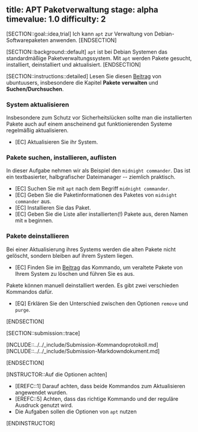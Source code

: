 title: APT Paketverwaltung
stage: alpha
timevalue: 1.0
difficulty: 2
---

[SECTION::goal::idea,trial]
Ich kann `apt` zur Verwaltung von Debian-Softwarepaketen anwenden.
[ENDSECTION]

[SECTION::background::default]
`apt` ist bei Debian Systemen das standardmäßige Paketverwaltungssystem. Mit `apt` werden Pakete 
gesucht, installiert, deinstalliert und aktualisiert.
[ENDSECTION]

[SECTION::instructions::detailed]
Lesen Sie diesen [Beitrag](https://wiki.ubuntuusers.de/apt/apt/) von ubuntuusers, 
insbesondere die Kapitel **Pakete verwalten** und **Suchen/Durchsuchen**.


### System aktualisieren

Insbesondere zum Schutz vor Sicherheitslücken sollte man die installierten Pakete
auch auf einem anscheinend gut funktionierenden Systeme regelmäßig aktualisieren.

- [EC] Aktualisieren Sie ihr System.


### Pakete suchen, installieren, auflisten

In dieser Aufgabe nehmen wir als Beispiel den `midnight commander`. 
Das ist ein textbasierter, halbgrafischer Dateimanager -- ziemlich praktisch.

- [EC] Suchen Sie mit `apt` nach dem Begriff `midnight commander`.
- [EC] Geben Sie die Paketinformationen des Paketes von `midnight commander` aus.
- [EC] Installieren Sie das Paket.
- [EC] Geben Sie die Liste aller installierten(!) Pakete aus, deren Namen mit `m` beginnen.


### Pakete deinstallieren

Bei einer Aktualisierung ihres Systems werden die alten Pakete nicht gelöscht, sondern bleiben auf ihrem System liegen.

- [EC] Finden Sie im [Beitrag](https://wiki.ubuntuusers.de/apt/apt/) das Kommando, um veraltete 
  Pakete von Ihrem System zu löschen und führen Sie es aus.

Pakete können manuell deinstalliert werden. Es gibt zwei verschieden Kommandos dafür.

- [EQ] Erklären Sie den Unterschied zwischen den Optionen `remove` und `purge`.

[ENDSECTION]

[SECTION::submission::trace]

[INCLUDE::../../_include/Submission-Kommandoprotokoll.md]
[INCLUDE::../../_include/Submission-Markdowndokument.md]

[ENDSECTION]

[INSTRUCTOR::Auf die Optionen achten]

- [EREFC::1] Darauf achten, dass beide Kommandos zum Aktualisieren angewendet wurden.
- [EREFC::5] Achten, dass das richtige Kommando und der reguläre Ausdruck genutzt wird.
- Die Aufgaben sollen die Optionen von `apt` nutzen

[ENDINSTRUCTOR]